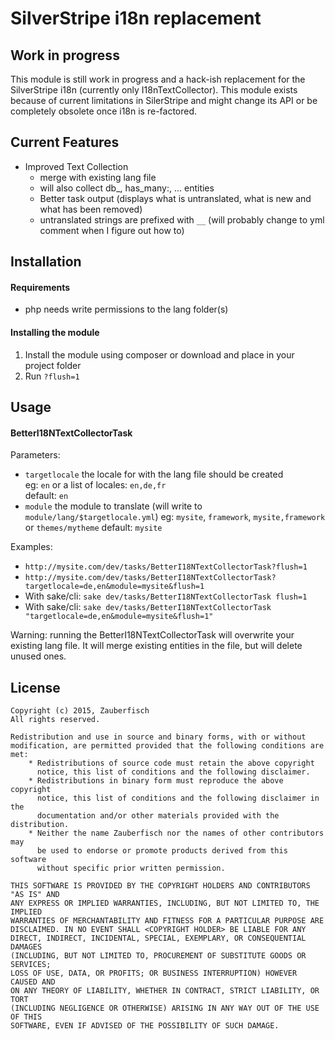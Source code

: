 # SilverStripe i18n replacement

## Work in progress

This module is still work in progress and a hack-ish replacement for the
SilverStripe i18n (currently only I18nTextCollector).
This module exists because of current limitations in SilerStripe and might 
change its API or be completely obsolete once i18n is re-factored.

## Current Features

- Improved Text Collection 
	- merge with existing lang file
	- will also collect db_, has_many:, ... entities
	- Better task output (displays what is untranslated, what is new and what has been removed)
	- untranslated strings are prefixed with `__` (will probably change to yml comment when I figure out how to)

## Installation

#### Requirements

- php needs write permissions to the lang folder(s)

#### Installing the module

1. Install the module using composer or download and place in your project folder
2. Run `?flush=1`

## Usage

#### BetterI18NTextCollectorTask

Parameters:

- `targetlocale` the locale for with the lang file should be created    
	eg: `en` or a list of locales: `en,de,fr`    
	default: `en`
- `module` the module to translate (will write to `module/lang/$targetlocale.yml`)
	eg: `mysite`, `framework`, `mysite,framework` or `themes/mytheme`
	default: `mysite`

Examples:

- `http://mysite.com/dev/tasks/BetterI18NTextCollectorTask?flush=1`
- `http://mysite.com/dev/tasks/BetterI18NTextCollectorTask?targetlocale=de,en&module=mysite&flush=1`
- With sake/cli: `sake dev/tasks/BetterI18NTextCollectorTask flush=1`
- With sake/cli: `sake dev/tasks/BetterI18NTextCollectorTask "targetlocale=de,en&module=mysite&flush=1"`

Warning: running the BetterI18NTextCollectorTask will overwrite your existing lang file. 
It will merge existing entities in the file, but will delete unused ones.

## License

	Copyright (c) 2015, Zauberfisch
	All rights reserved.

	Redistribution and use in source and binary forms, with or without
	modification, are permitted provided that the following conditions are met:
		* Redistributions of source code must retain the above copyright
		  notice, this list of conditions and the following disclaimer.
		* Redistributions in binary form must reproduce the above copyright
		  notice, this list of conditions and the following disclaimer in the
		  documentation and/or other materials provided with the distribution.
		* Neither the name Zauberfisch nor the names of other contributors may 
		  be used to endorse or promote products derived from this software 
		  without specific prior written permission.

	THIS SOFTWARE IS PROVIDED BY THE COPYRIGHT HOLDERS AND CONTRIBUTORS "AS IS" AND
	ANY EXPRESS OR IMPLIED WARRANTIES, INCLUDING, BUT NOT LIMITED TO, THE IMPLIED
	WARRANTIES OF MERCHANTABILITY AND FITNESS FOR A PARTICULAR PURPOSE ARE
	DISCLAIMED. IN NO EVENT SHALL <COPYRIGHT HOLDER> BE LIABLE FOR ANY
	DIRECT, INDIRECT, INCIDENTAL, SPECIAL, EXEMPLARY, OR CONSEQUENTIAL DAMAGES
	(INCLUDING, BUT NOT LIMITED TO, PROCUREMENT OF SUBSTITUTE GOODS OR SERVICES;
	LOSS OF USE, DATA, OR PROFITS; OR BUSINESS INTERRUPTION) HOWEVER CAUSED AND
	ON ANY THEORY OF LIABILITY, WHETHER IN CONTRACT, STRICT LIABILITY, OR TORT
	(INCLUDING NEGLIGENCE OR OTHERWISE) ARISING IN ANY WAY OUT OF THE USE OF THIS
	SOFTWARE, EVEN IF ADVISED OF THE POSSIBILITY OF SUCH DAMAGE.
